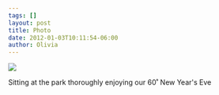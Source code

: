 ```yaml
---
tags: []
layout: post
title: Photo
date: 2012-01-03T10:11:54-06:00
author: Olivia
---
```


![](/media/lx8czvDlnn1qga9s2o1_1280.jpg)

Sitting at the park thoroughly enjoying our 60˚ New Year's Eve
